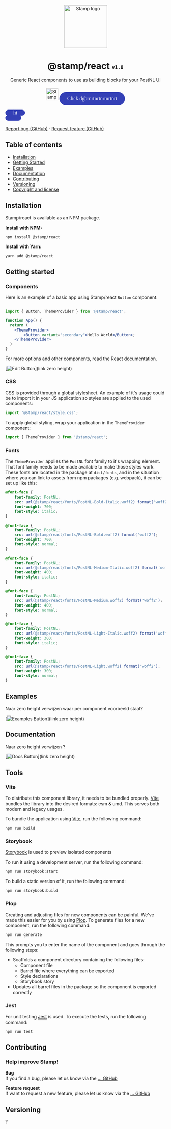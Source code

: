 <p align="center">
  <a href="https://google.com/">
    <img src="./docs/stamp_logo.png" alt="Stamp logo" width="auto" height="135">
  </a>
</p>

<h1 align="center">@stamp/react <code style="font-size: 15px;">v1.0</code></h1>

<p align="center">
  Generic React components to use as building blocks for your PostNL UI
  <br>
    <br>
  <a href="Link naar zeroheight?"><img src="./docs/explore_react_docs.svg" alt="Stamp logo" width="auto" height="38"></a>
  <a class="stamp-button stamp-button--variant-primary">Click dgbrnrtnrtnrtnrtnrt<div class="stamp-icon stamp-icon--size-s">hi</div>
  </a>
  <br>
  <br>
  <a href="link naar Slack?">Report bug (GitHub)</a>
  ·
  <a href="link naar Slack?">Request feature (GitHub)</a>
</p>

## Table of contents

- [Installation](#installation)
- [Getting Started](#getting-started)
- [Examples](#examples)
- [Documentation](#documentation)
- [Contributing](#contributing)
- [Versioning](#versioning)
- [Copyright and license](#copyright-and-license)


## Installation

Stamp/react is available as an NPM package.

**Install with NPM:**

```bash
npm install @stamp/react
```

**Install with Yarn:**

```bash
yarn add @stamp/react
```

## Getting started
### Components

Here is an example of a basic app using Stamp/react `Button` component:

```jsx

import { Button, ThemeProvider } from '@stamp/react';

function App() {
  return (
  	<ThemeProvider>
  		<Button variant="secondary">Hello World</Button>;
  	</ThemeProvider>
  )
}
```

For more options and other components, read the React documentation.

[![Edit Button](./docs/read_documentation.svg)](link zero height)


### CSS

CSS is provided through a global stylesheet. An example of it's usage could be to import it in your JS application so styles are applied to the used components:

```js
import '@stamp/react/style.css';
```

To apply global styling, wrap your application in the `ThemeProvider` component:

```js
import { ThemeProvider } from '@stamp/react';
```

### Fonts

The `ThemeProvider` applies the `PostNL` font family to it's wrapping element. That font family needs to be made available to make those styles work. These fonts are located in the package at `dist/fonts`, and in the situation where you can link to assets from npm packages (e.g. webpack), it can be set up like this:

```css
@font-face {
    font-family: PostNL;
    src: url(@stamp/react/fonts/PostNL-Bold-Italic.woff2) format('woff2');
    font-weight: 700;
    font-style: italic;
}

@font-face {
    font-family: PostNL;
    src: url(@stamp/react/fonts/PostNL-Bold.woff2) format('woff2');
    font-weight: 700;
    font-style: normal;
}

@font-face {
    font-family: PostNL;
    src: url(@stamp/react/fonts/PostNL-Medium-Italic.woff2) format('woff2');
    font-weight: 400;
    font-style: italic;
}

@font-face {
    font-family: PostNL;
    src: url(@stamp/react/fonts/PostNL-Medium.woff2) format('woff2');
    font-weight: 400;
    font-style: normal;
}

@font-face {
    font-family: PostNL;
    src: url(@stamp/react/fonts/PostNL-Light-Italic.woff2) format('woff2');
    font-weight: 300;
    font-style: italic;
}

@font-face {
    font-family: PostNL;
    src: url(@stamp/react/fonts/PostNL-Light.woff2) format('woff2');
    font-weight: 300;
    font-style: normal;
}
```

## Examples
Naar zero height verwijzen waar per component voorbeeld staat?

[![Examples Button](./docs/show_examples.svg)](link zero height)

## Documentation
Naar zero height verwijzen ?

[![Docs Button](./docs/read_documentation.svg)](link zero height)

## Tools

### Vite

To distribute this component library, it needs to be bundled properly. [Vite](https://vitejs.dev/) bundles the library into the desired formats: esm & umd. This serves both modern and legacy usages.

To bundle the application using [Vite](https://vitejs.dev/), run the following command:

```bash
npm run build
```

### Storybook

[Storybook](https://storybook.js.org/) is used to preview isolated components

To run it using a development server, run the following command:

```bash
npm run storybook:start
```

To build a static version of it, run the following command:

```bash
npm run storybook:build
```

### Plop

Creating and adjusting files for new components can be painful. We've made this easier for you by using [Plop](https://plopjs.com/). To generate files for a new component, run the following command:

```bash
npm run generate
```

This prompts you to enter the name of the component and goes through the following steps:

-   Scaffolds a component directory containing the following files:
    -   Component file
    -   Barrel file where everything can be exported
    -   Style declarations
    -   Storybook story
-   Updates all barrel files in the package so the component is exported correctly

### Jest

For unit testing [Jest](https://jestjs.io) is used. To execute the tests, run the following command:

```bash
npm run test
```

## Contributing
### Help improve Stamp!
**Bug** <br>
If you find a bug, please let us know via the [... GitHub]()

**Feature request** <br>
If want to request a new feature, please let us know via the [... GitHub]()

## Versioning
?

<style>
	.stamp-button, .stamp-button {
	    display: inline-flex;
	    gap: 8px;
	    align-items: center;
	    justify-content: center;
	    max-inline-size: 100%;
	    inline-size: auto;
	    cursor: pointer;
	    padding-block: 8px;
	    padding-inline: 24px;
	    border-style: solid;
	    border-width: 1px;
	    font-family: PostNL;
	    font-weight: 500;
	    line-height: 1.5;
	    font-size: 16px;
	    -webkit-text-decoration: none;
	    text-decoration: none;
	}
	
	.stamp-button:hover {
	    -webkit-text-decoration: underline;
	    text-decoration: underline;
	}
	
	.stamp-button--variant-primary, a.stamp-button--variant-primary {
	    background-color: #3440b6;
	    border-color: #ffffff00;
	    border-radius: 24px;
	    color: #ffffff
	}
	
	.stamp-icon--size-s {
	    inline-size: 16px;
	    block-size: 16px;
	}
	
	.stamp-icon {
	    display: flex;
	}
</style>
